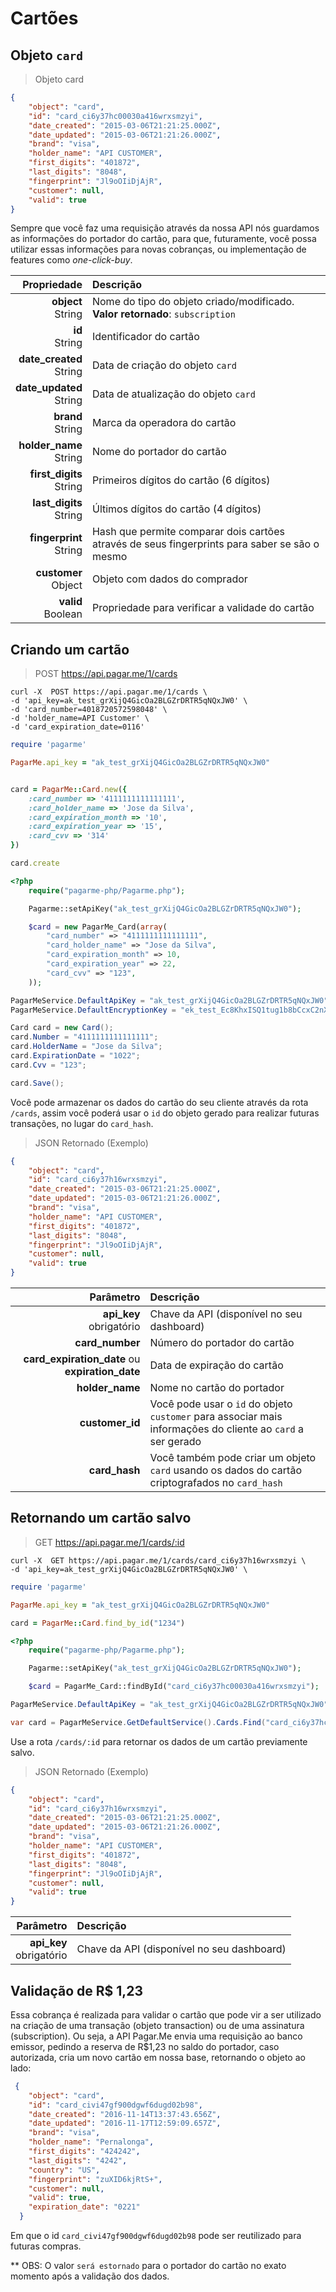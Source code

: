 # Cartões

## Objeto `card`

> Objeto card

```json
{
    "object": "card",
    "id": "card_ci6y37hc00030a416wrxsmzyi",
    "date_created": "2015-03-06T21:21:25.000Z",
    "date_updated": "2015-03-06T21:21:26.000Z",
    "brand": "visa",
    "holder_name": "API CUSTOMER",
    "first_digits": "401872",
    "last_digits": "8048",
    "fingerprint": "Jl9oOIiDjAjR",
    "customer": null,
    "valid": true
}
```

Sempre que você faz uma requisição através da nossa API nós guardamos as informações do portador do cartão, para que, futuramente, você possa utilizar essas informações para novas cobranças, ou implementação de features como *one-click-buy*.

| Propriedade | Descrição |
|--:|:--|
| **object**<br> String | Nome do tipo do objeto criado/modificado. <br> **Valor retornado**: `subscription` |
| **id**<br> String | Identificador do cartão |
| **date_created**<br> String | Data de criação do objeto `card` |
| **date_updated**<br> String | Data de atualização do objeto `card` |
| **brand**<br> String | Marca da operadora do cartão |
| **holder_name**<br> String | Nome do portador do cartão |
| **first_digits**<br> String | Primeiros dígitos do cartão (6 dígitos) |
| **last_digits**<br> String | Últimos dígitos do cartão (4 dígitos) |
| **fingerprint**<br> String | Hash que permite comparar dois cartões através de seus fingerprints para saber se são o mesmo |
| **customer**<br> Object | Objeto com dados do comprador |
| **valid**<br> Boolean | Propriedade para verificar a validade do cartão |

## Criando um cartão

> POST https://api.pagar.me/1/cards

```shell
curl -X  POST https://api.pagar.me/1/cards \
-d 'api_key=ak_test_grXijQ4GicOa2BLGZrDRTR5qNQxJW0' \
-d 'card_number=4018720572598048' \
-d 'holder_name=API Customer' \
-d 'card_expiration_date=0116'
```

```ruby
require 'pagarme'

PagarMe.api_key = "ak_test_grXijQ4GicOa2BLGZrDRTR5qNQxJW0"


card = PagarMe::Card.new({
	:card_number => '4111111111111111',
	:card_holder_name => 'Jose da Silva',
	:card_expiration_month => '10',
	:card_expiration_year => '15',
	:card_cvv => '314'
})

card.create
```

```php
<?php
    require("pagarme-php/Pagarme.php");

    Pagarme::setApiKey("ak_test_grXijQ4GicOa2BLGZrDRTR5qNQxJW0");

	$card = new PagarMe_Card(array(
		"card_number" => "4111111111111111",
		"card_holder_name" => "Jose da Silva",
		"card_expiration_month" => 10,
		"card_expiration_year" => 22,
		"card_cvv" => "123",
	));
```

```cs
PagarMeService.DefaultApiKey = "ak_test_grXijQ4GicOa2BLGZrDRTR5qNQxJW0";
PagarMeService.DefaultEncryptionKey = "ek_test_Ec8KhxISQ1tug1b8bCcxC2nXfxqRnk";

Card card = new Card();
card.Number = "4111111111111111";
card.HolderName = "Jose da Silva";
card.ExpirationDate = "1022";
card.Cvv = "123";

card.Save();
```

Você pode armazenar os dados do cartão do seu cliente através da rota `/cards`, assim você poderá usar o `id` do objeto gerado para realizar futuras transações, no lugar do `card_hash`.

> JSON Retornado (Exemplo)

```json
{
    "object": "card",
    "id": "card_ci6y37h16wrxsmzyi",
    "date_created": "2015-03-06T21:21:25.000Z",
    "date_updated": "2015-03-06T21:21:26.000Z",
    "brand": "visa",
    "holder_name": "API CUSTOMER",
    "first_digits": "401872",
    "last_digits": "8048",
    "fingerprint": "Jl9oOIiDjAjR",
    "customer": null,
    "valid": true
}
```

| Parâmetro | Descrição |
|--:|:--|
| **api_key**<br> <span class="required">obrigatório</span> | Chave da API (disponível no seu dashboard) |
| **card_number** | Número do portador do cartão |
| **card_expiration_date** ou **expiration_date** | Data de expiração do cartão |
| **holder_name** | Nome no cartão do portador |
| **customer_id** | Você pode usar o `id` do objeto `customer` para associar mais informações do cliente ao `card` a ser gerado |
| **card_hash** | Você também pode criar um objeto `card` usando os dados do cartão criptografados no `card_hash` |

## Retornando um cartão salvo

> GET https://api.pagar.me/1/cards/:id

```shell
curl -X  GET https://api.pagar.me/1/cards/card_ci6y37h16wrxsmzyi \
-d 'api_key=ak_test_grXijQ4GicOa2BLGZrDRTR5qNQxJW0' \
```

```ruby
require 'pagarme'

PagarMe.api_key = "ak_test_grXijQ4GicOa2BLGZrDRTR5qNQxJW0"

card = PagarMe::Card.find_by_id("1234")
```

```php
<?php
    require("pagarme-php/Pagarme.php");

    Pagarme::setApiKey("ak_test_grXijQ4GicOa2BLGZrDRTR5qNQxJW0");

	$card = PagarMe_Card::findById("card_ci6y37hc00030a416wrxsmzyi");
```

```cs
PagarMeService.DefaultApiKey = "ak_test_grXijQ4GicOa2BLGZrDRTR5qNQxJW0";

var card = PagarMeService.GetDefaultService().Cards.Find("card_ci6y37hc00030a416wrxsmzyi");
```

Use a rota `/cards/:id` para retornar os dados de um cartão previamente salvo.

> JSON Retornado (Exemplo)

```json
{
    "object": "card",
    "id": "card_ci6y37h16wrxsmzyi",
    "date_created": "2015-03-06T21:21:25.000Z",
    "date_updated": "2015-03-06T21:21:26.000Z",
    "brand": "visa",
    "holder_name": "API CUSTOMER",
    "first_digits": "401872",
    "last_digits": "8048",
    "fingerprint": "Jl9oOIiDjAjR",
    "customer": null,
    "valid": true
}
```

| Parâmetro | Descrição |
|--:|:--|
| **api_key**<br> <span class="required">obrigatório</span> | Chave da API (disponível no seu dashboard) |


## Validação de R$ 1,23

Essa cobrança é realizada para validar o cartão que pode vir a ser utilizado na criação de uma transação (objeto transaction) ou de uma assinatura (subscription). Ou seja, a API Pagar.Me envia uma requisição ao banco emissor, pedindo a reserva de R$1,23 no saldo do portador, caso autorizada, cria um novo cartão em nossa base, retornando o objeto ao lado: 

```json
 {
    "object": "card",
    "id": "card_civi47gf900dgwf6dugd02b98",
    "date_created": "2016-11-14T13:37:43.656Z",
    "date_updated": "2016-11-17T12:59:09.657Z",
    "brand": "visa",
    "holder_name": "Pernalonga",
    "first_digits": "424242",
    "last_digits": "4242",
    "country": "US",
    "fingerprint": "zuXID6kjRtS+",
    "customer": null,
    "valid": true,
    "expiration_date": "0221"
  }
```

Em que o id `card_civi47gf900dgwf6dugd02b98` pode ser reutilizado para futuras compras.

** OBS: O valor `será estornado` para o portador do cartão no exato momento após a validação dos dados.